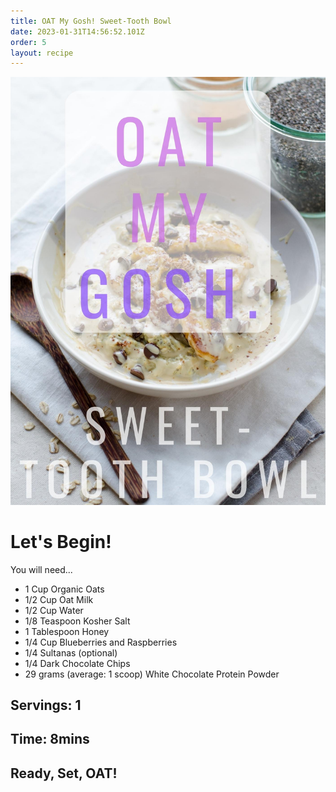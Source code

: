 ```yaml
---
title: OAT My Gosh! Sweet-Tooth Bowl
date: 2023-01-31T14:56:52.101Z
order: 5
layout: recipe
---
```

![](../uploads/7002f25f-a0c6-46a3-8090-dfe5af890833.jpeg)

# Let's Begin!

You will need...

* 1 Cup Organic Oats
* 1/2 Cup Oat Milk
* 1/2 Cup Water
* 1/8 Teaspoon Kosher Salt
* 1 Tablespoon Honey
* 1/4 Cup Blueberries and Raspberries
* 1/4 Sultanas (optional)
* 1/4 Dark Chocolate Chips
* 29 grams (average: 1 scoop) White Chocolate Protein Powder

## Servings: 1

## Time: 8mins

## Ready, Set, OAT!